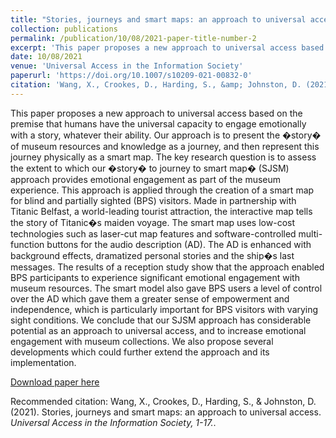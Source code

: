 ```yaml
---
title: "Stories, journeys and smart maps: an approach to universal access"
collection: publications
permalink: /publication/10/08/2021-paper-title-number-2
excerpt: 'This paper proposes a new approach to universal access based on the premise that humans have the universal capacity to engage emotionally with a story, whatever their ability. Our approach is to present the �story� of museum resources and knowledge as a journey, and then represent this journey physically as a smart map. The key research question is to assess the extent to which our �story� to journey to smart map� (SJSM) approach provides emotional engagement as part of the museum experience. This approach is applied through the creation of a smart map for blind and partially sighted (BPS) visitors. Made in partnership with Titanic Belfast, a world-leading tourist attraction, the interactive map tells the story of Titanic�s maiden voyage. The smart map uses low-cost technologies such as laser-cut map features and software-controlled multi-function buttons for the audio description (AD). The AD is enhanced with background effects, dramatized personal stories and the ship�s last messages. The results of a reception study show that the approach enabled BPS participants to experience significant emotional engagement with museum resources. The smart model also gave BPS users a level of control over the AD which gave them a greater sense of empowerment and independence, which is particularly important for BPS visitors with varying sight conditions. We conclude that our SJSM approach has considerable potential as an approach to universal access, and to increase emotional engagement with museum collections. We also propose several developments which could further extend the approach and its implementation.'
date: 10/08/2021
venue: 'Universal Access in the Information Society'
paperurl: 'https://doi.org/10.1007/s10209-021-00832-0'
citation: 'Wang, X., Crookes, D., Harding, S., &amp; Johnston, D. (2021). Stories, journeys and smart maps: an approach to universal access. <i>Universal Access in the Information Society, 1-17.</i>.'
---
```

This paper proposes a new approach to universal access based on the premise that humans have the universal capacity to engage emotionally with a story, whatever their ability. Our approach is to present the �story� of museum resources and knowledge as a journey, and then represent this journey physically as a smart map. The key research question is to assess the extent to which our �story� to journey to smart map� (SJSM) approach provides emotional engagement as part of the museum experience. This approach is applied through the creation of a smart map for blind and partially sighted (BPS) visitors. Made in partnership with Titanic Belfast, a world-leading tourist attraction, the interactive map tells the story of Titanic�s maiden voyage. The smart map uses low-cost technologies such as laser-cut map features and software-controlled multi-function buttons for the audio description (AD). The AD is enhanced with background effects, dramatized personal stories and the ship�s last messages. The results of a reception study show that the approach enabled BPS participants to experience significant emotional engagement with museum resources. The smart model also gave BPS users a level of control over the AD which gave them a greater sense of empowerment and independence, which is particularly important for BPS visitors with varying sight conditions. We conclude that our SJSM approach has considerable potential as an approach to universal access, and to increase emotional engagement with museum collections. We also propose several developments which could further extend the approach and its implementation.

[Download paper here](https://doi.org/10.1007/s10209-021-00832-0)

Recommended citation: Wang, X., Crookes, D., Harding, S., & Johnston, D. (2021). Stories, journeys and smart maps: an approach to universal access. <i>Universal Access in the Information Society, 1-17.</i>.